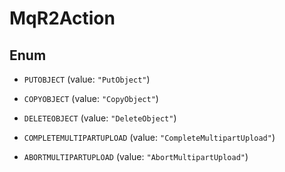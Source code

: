 

# MqR2Action

## Enum


* `PUTOBJECT` (value: `"PutObject"`)

* `COPYOBJECT` (value: `"CopyObject"`)

* `DELETEOBJECT` (value: `"DeleteObject"`)

* `COMPLETEMULTIPARTUPLOAD` (value: `"CompleteMultipartUpload"`)

* `ABORTMULTIPARTUPLOAD` (value: `"AbortMultipartUpload"`)



